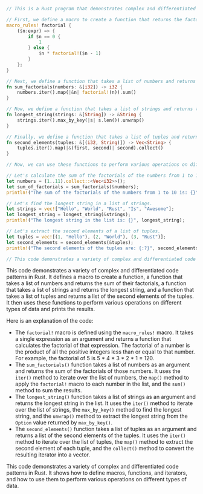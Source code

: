 ```rust
// This is a Rust program that demonstrates complex and differentiated code.

// First, we define a macro to create a function that returns the factorial of a number.
macro_rules! factorial {
    ($n:expr) => {
        if $n == 0 {
            1
        } else {
            $n * factorial!($n - 1)
        }
    };
}

// Next, we define a function that takes a list of numbers and returns the sum of their factorials.
fn sum_factorials(numbers: &[i32]) -> i32 {
    numbers.iter().map(|&n| factorial!(n)).sum()
}

// Now, we define a function that takes a list of strings and returns the longest string.
fn longest_string(strings: &[String]) -> &String {
    strings.iter().max_by_key(|s| s.len()).unwrap()
}

// Finally, we define a function that takes a list of tuples and returns a list of the second elements of the tuples.
fn second_elements(tuples: &[(i32, String)]) -> Vec<String> {
    tuples.iter().map(|&(first, second)| second).collect()
}

// Now, we can use these functions to perform various operations on different types of data.

// Let's calculate the sum of the factorials of the numbers from 1 to 10.
let numbers = (1..11).collect::<Vec<i32>>();
let sum_of_factorials = sum_factorials(&numbers);
println!("The sum of the factorials of the numbers from 1 to 10 is: {}", sum_of_factorials);

// Let's find the longest string in a list of strings.
let strings = vec!["Hello", "World", "Rust", "Is", "Awesome"];
let longest_string = longest_string(&strings);
println!("The longest string in the list is: {}", longest_string);

// Let's extract the second elements of a list of tuples.
let tuples = vec![(1, "Hello"), (2, "World"), (3, "Rust")];
let second_elements = second_elements(&tuples);
println!("The second elements of the tuples are: {:?}", second_elements);

// This code demonstrates a variety of complex and differentiated code patterns in Rust.
```

This code demonstrates a variety of complex and differentiated code patterns in Rust. It defines a macro to create a function, a function that takes a list of numbers and returns the sum of their factorials, a function that takes a list of strings and returns the longest string, and a function that takes a list of tuples and returns a list of the second elements of the tuples. It then uses these functions to perform various operations on different types of data and prints the results.

Here is an explanation of the code:

* The `factorial!` macro is defined using the `macro_rules!` macro. It takes a single expression as an argument and returns a function that calculates the factorial of that expression. The factorial of a number is the product of all the positive integers less than or equal to that number. For example, the factorial of 5 is 5 * 4 * 3 * 2 * 1 = 120.
* The `sum_factorials()` function takes a list of numbers as an argument and returns the sum of the factorials of those numbers. It uses the `iter()` method to iterate over the list of numbers, the `map()` method to apply the `factorial!` macro to each number in the list, and the `sum()` method to sum the results.
* The `longest_string()` function takes a list of strings as an argument and returns the longest string in the list. It uses the `iter()` method to iterate over the list of strings, the `max_by_key()` method to find the longest string, and the `unwrap()` method to extract the longest string from the `Option` value returned by `max_by_key()`.
* The `second_elements()` function takes a list of tuples as an argument and returns a list of the second elements of the tuples. It uses the `iter()` method to iterate over the list of tuples, the `map()` method to extract the second element of each tuple, and the `collect()` method to convert the resulting iterator into a vector.

This code demonstrates a variety of complex and differentiated code patterns in Rust. It shows how to define macros, functions, and iterators, and how to use them to perform various operations on different types of data.